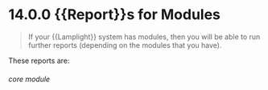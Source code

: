 # 14.0.0 {{Report}}s for Modules

>If your {{Lamplight}} system has modules, then you will be able to run further reports (depending on the modules that you have).

These reports are:



###### core module
